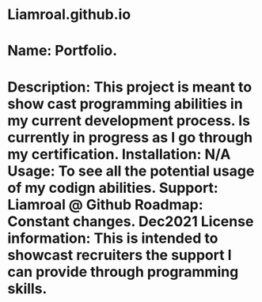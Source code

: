 # Liamroal.github.io

<h1>Name: Portfolio.<h1>
Description:  This project is meant to show cast programming abilities in my current development process. Is currently in progress as I go through my certification.
Installation: N/A
Usage: To see all the potential usage of my codign abilities.
Support: Liamroal @ Github 
Roadmap: Constant changes. Dec2021
License information: This is intended to showcast recruiters the support I can provide through programming skills.
